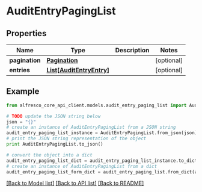 # AuditEntryPagingList


## Properties
Name | Type | Description | Notes
------------ | ------------- | ------------- | -------------
**pagination** | [**Pagination**](Pagination.md) |  | [optional] 
**entries** | [**List[AuditEntryEntry]**](AuditEntryEntry.md) |  | [optional] 

## Example

```python
from alfresco_core_api_client.models.audit_entry_paging_list import AuditEntryPagingList

# TODO update the JSON string below
json = "{}"
# create an instance of AuditEntryPagingList from a JSON string
audit_entry_paging_list_instance = AuditEntryPagingList.from_json(json)
# print the JSON string representation of the object
print AuditEntryPagingList.to_json()

# convert the object into a dict
audit_entry_paging_list_dict = audit_entry_paging_list_instance.to_dict()
# create an instance of AuditEntryPagingList from a dict
audit_entry_paging_list_form_dict = audit_entry_paging_list.from_dict(audit_entry_paging_list_dict)
```
[[Back to Model list]](../README.md#documentation-for-models) [[Back to API list]](../README.md#documentation-for-api-endpoints) [[Back to README]](../README.md)



